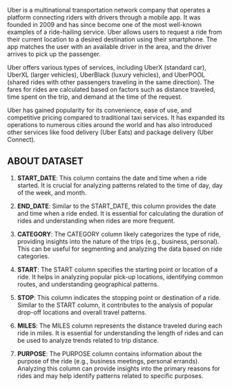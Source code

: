 Uber is a multinational transportation network company that operates a platform connecting riders with drivers through a mobile app. It was founded in 2009 and has since become one of the most well-known examples of a ride-hailing service. Uber allows users to request a ride from their current location to a desired destination using their smartphone. The app matches the user with an available driver in the area, and the driver arrives to pick up the passenger.

Uber offers various types of services, including UberX (standard car), UberXL (larger vehicles), UberBlack (luxury vehicles), and UberPOOL (shared rides with other passengers traveling in the same direction). The fares for rides are calculated based on factors such as distance traveled, time spent on the trip, and demand at the time of the request.

Uber has gained popularity for its convenience, ease of use, and competitive pricing compared to traditional taxi services. It has expanded its operations to numerous cities around the world and has also introduced other services like food delivery (Uber Eats) and package delivery (Uber Connect).

## ABOUT DATASET

1. **START_DATE**: This column contains the date and time when a ride started. It is crucial for analyzing patterns related to the time of day, day of the week, and month.

2. **END_DATE**: Similar to the START_DATE, this column provides the date and time when a ride ended. It is essential for calculating the duration of rides and understanding when rides are more frequent.

3. **CATEGORY**: The CATEGORY column likely categorizes the type of ride, providing insights into the nature of the trips (e.g., business, personal). This can be useful for segmenting and analyzing the data based on ride categories.

4. **START**: The START column specifies the starting point or location of a ride. It helps in analyzing popular pick-up locations, identifying common routes, and understanding geographical patterns.

5. **STOP**: This column indicates the stopping point or destination of a ride. Similar to the START column, it contributes to the analysis of popular drop-off locations and overall travel patterns.

6. **MILES**: The MILES column represents the distance traveled during each ride in miles. It is essential for understanding the length of rides and can be used to analyze trends related to trip distance.

7. **PURPOSE**: The PURPOSE column contains information about the purpose of the ride (e.g., business meetings, personal errands). Analyzing this column can provide insights into the primary reasons for rides and may help identify patterns related to specific purposes.



